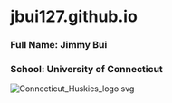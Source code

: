 # jbui127.github.io

### Full Name: Jimmy Bui

### School: University of Connecticut

![Connecticut_Huskies_logo svg](https://github.com/jbui127/jbui127.github.io/assets/143001625/d351367f-f5f0-4d62-9e18-d937d93cc8a7)
